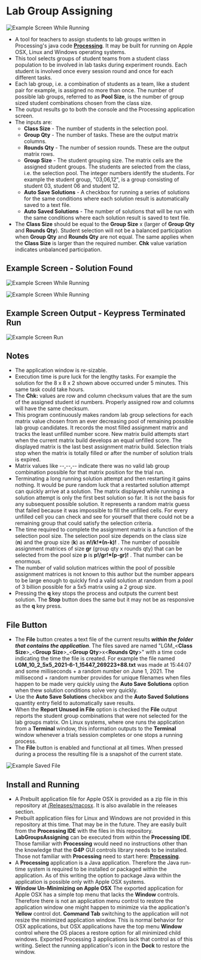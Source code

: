 # Lab Group Assigning

![Example Screen While Running](./readme-images/6x6x4.png)

* A tool for teachers to assign students to lab groups written in Processing's java code **[Processing](https://www.processing.org)**. It may be built for running on Apple OSX, Linux and Windows operating systems.
* This tool selects groups of student teams from a student class population to be involved in lab tasks during experiment rounds. Each student is involved once every session round and once for each different tasks.
* Each lab group, i.e. a combination of students as a team, like a student pair for example, is assigned no more than once. The number of possible lab groups, referred to as **Pool Size**, is the number of group sized student combinations chosen from the class size.
* The output results go to both the console and the Processing application screen.
* The inputs are:
  * **Class Size** - The number of students in the selection pool.
  * **Group Qty** - The number of tasks. These are the output matrix columns.
  * **Rounds Qty** - The number of session rounds. These are the output matrix rows.
  * **Group Size** - The student grouping size. The matrix cells are the assigned student groups. The students are selected from the class, i.e. the selection pool. The integer numbers identify the students. For example the student group, "03,06,12", is a group consisting of student 03, student 06 and student 12.
  * **Auto Save Solutions** - A checkbox for running a series of solutions for the same conditions where each solution result is automatically saved to a text file.
  * **Auto Saved Solutions** - The number of solutions that will be run with the same conditions where each solution result is saved to text file.
* The **Class Size** should be equal to the **Group Size** x (larger of **Group Qty** and **Rounds Qty**). Student selection will not be a balanced participation when **Group Qty** and **Rounds Qty** are not equal. The same applies when the **Class Size** is larger than the required number. **Chk** value variation indicates unbalanced participation.

## Example Screen - Solution Found

![Example Screen While Running](./readme-images/LabGroupsAssigning-screen-solution.png)

![Example Screen While Running](./readme-images/8x8x2.png)

## Example Screen Output - Keypress Terminated Run

![Example Screen Run](./readme-images/LabGroupsAssigning-screen-terminated.png)

## Notes

* The application window is re-sizable.
* Execution time is pure luck for the lengthy tasks. For example the solution for the 8 x 8 x 2 shown above occurred under 5 minutes. This same task could take hours.
* The **Chk:** values are row and column checksum values that are the sum of the assigned student id numbers. Properly assigned row and columns will have the same checksum.
* This program continuously makes random lab group selections for each matrix value chosen from an ever decreasing pool of remaining possible lab group candidates. It records the most filled assignment matrix and tracks the least unfilled number score. New matrix build attempts start when the current matrix build develops an equal unfilled score. The displayed matrix is the last best assignment matrix build. Selection trials stop when the matrix is totally filled or after the number of solution trials is expired.
* Matrix values like --,--,-- indicate there was no valid lab group combination possible for that matrix position for the trial run.
* Terminating a long running solution attempt and then restarting it gains nothing. It would be pure random luck that a restarted solution attempt can quickly arrive at a solution. The matrix displayed while running a solution attempt is only the first best solution so far. It is not the basis for any subsequent possible solution. It represents a random matrix guess that failed because it was impossible to fill the unfilled cells. For every unfilled cell you can check and see for yourself that there could not be a remaining group that could satisfy the selection criteria.
* The time required to complete the assignment matrix is a function of the selection pool size. The selection pool size depends on the class size (**n**) and the group size (**k**) as **n!/k!\*(n-k)!** . The number of possible assignment matrices of size **gr** (group qty x rounds qty) that can be selected from the pool size **p** is **p!/gr!\*(p-gr)!** . That number can be enormous.
* The number of valid solution matrices within the pool of possible assignment matrices is not known to this author but the number appears to be large enough to quickly find a valid solution at random from a pool of 3 billion possible for a 5x5 matrix using a 2 group size.
* Pressing the **q** key stops the process and outputs the current best solution. The **Stop** button does the same but it may not be as responsive as the **q** key press.

## File Button

* The **File** button creates a text file of the current results _**within the folder that contains the application**_. The files saved are named "LGM_\<**Class Size**>\_\<**Group Size**>\_<**Group Qty**>x\<**Rounds Qty**>" with a time code indicating the time the file is created. For example the file named **LGM_10_2_5x5_2021-6-1_15447_269223+88.txt** was made at 15:44:07 and some milliseconds + a random number on June 1, 2021. The millisecond + random number provides for unique filenames when files happen to be made very quickly using the **Auto Save Solutions** option when thew solution conditions solve very quickly.
* Use the **Auto Save Solutions** checkbox and the **Auto Saved Solutions** quantity entry field to automatically save results.
* When the **Report Unused in File** option is checked the **File** output reports the student group combinations that were not selected for the lab groups matrix. On Linux systems, where one runs the application from a **Terminal** window, this information outputs to the **Terminal** window whenever a trials session completes or one stops a running process.
* The **File** button is enabled and functional at all times. When pressed during a process the resulting file is a snapshot of the current state.
  
![Example Saved File](./readme-images/SavedFileImage.png)

## Install and Running

* A Prebuilt application file for Apple OSX is provided as a zip file in this repository at [/Releases/macosx](Releases/macosx/). It is also available in the releases section.
* Prebuilt application files for Linux and Windows are not provided in this repository at this time. That may be in the future. They are easily built from the **Processing IDE** with the files in this repository. **LabGroupsAssigning** can be executed from within the **Processing IDE**. Those familiar with **Processing** would need no instructions other than the knowledge that the **G4P** GUI controls library needs to be installed. Those not familiar with **Processing** need to start here: **[Processing](https://www.processing.org)**.
* A **Processing** application is a Java application. Therefore the Java run-time system is required to be installed or packaged within the application. As of this writing the option to package Java within the application is possible only with Apple OSX systems.
* **Window Un-Minimizing on Apple OSX** The exported application for Apple OSX has a simple top menu that lacks the **Window** controls. Therefore there is not an application menu control to restore the application window one might happen to minimize via the application's **Yellow** control dot. **Command Tab** switching to the application will not resize the minimized application window. This is normal behavior for OSX applications, but OSX applications have the top menu **Window** control where the OS places a restore option for all minimized child windows. Exported Processing 3 applications lack that control as of this writing. Select the running application's icon in the **Dock** to restore the window.
